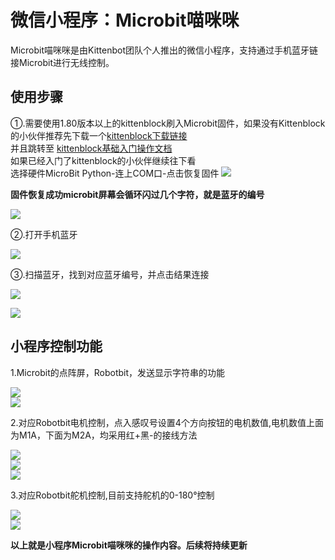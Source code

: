 # 微信小程序：Microbit喵咪咪


Microbit喵咪咪是由Kittenbot团队个人推出的微信小程序，支持通过手机蓝牙链接Microbit进行无线控制。

## 使用步骤

①.需要使用1.80版本以上的kittenblock刷入Microbit固件，如果没有Kittenblock的小伙伴推荐先下载一个[kittenblock下载链接](http://www.kittenbot.cn/#/software)  
并且跳转至 [kittenblock基础入门操作文档](http://learn.kittenbot.cn/zh_CN/latest/kittenblock/index.html)  
如果已经入门了kittenblock的小伙伴继续往下看  
选择硬件MicroBit Python-连上COM口-点击恢复固件 
![](./wechat/刷固件.png)  

**固件恢复成功microbit屏幕会循环闪过几个字符，就是蓝牙的编号**  

![](./wechat/固件.gif) 

②.打开手机蓝牙  
 
![](./wechat/步骤1.png) 

③.扫描蓝牙，找到对应蓝牙编号，并点击结果连接  

![](./wechat/步骤2.png)  

![](./wechat/步骤3.png)

## 小程序控制功能

1.Microbit的点阵屏，Robotbit，发送显示字符串的功能

![](./wechat/基本操作.png)  
![](./wechat/小程序microbit.png)

2.对应Robotbit电机控制，点入感叹号设置4个方向按钮的电机数值,电机数值上面为M1A，下面为M2A，均采用红+黑-的接线方法

![](./wechat/基本操作2.png)  
![](./wechat/控制电机.png)  
![](./wechat/小程序电机.png)
 
3.对应Robotbit舵机控制,目前支持舵机的0-180°控制   

![](./wechat/控制舵机.png)   
![](./wechat/小程序舵机.png)    

**以上就是小程序Microbit喵咪咪的操作内容。后续将持续更新**




